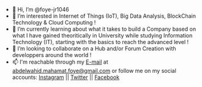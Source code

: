 - 👋 Hi, I’m @foye-jr1046
- 👀 I’m interested in Internet of Things (IoT), Big Data Analysis, BlockChain Technology & Cloud Computing !
- 🌱 I’m currently learning about what it takes to build a Company based on what I have gained theoritically in University while studying Information Technology (IT), starting with the basics to reach the advanced level !
- 💞️ I’m looking to collaborate on a Hub and/or Forum Creation with developpers around the world !
- 📫 I'm reachable through my [E-mail](mailto:abdelwahid.mahamat.foye@gmail.com) at abdelwahid.mahamat.foye@gmail.com or follow me on my social accounts: [Instagram](https://www.instagram.com/foye_jr1046/) || [Twitter](https://www.twitter.com/foye_jr1046/) || [Facebook](https://www.facebook.com/foye.Jr1046/)
  
<!---
foye-jr1046/foye-jr1046 is a ✨ special ✨ repository because its `README.md` (this file) appears on your GitHub profile.
You can click the Preview link to take a look at your changes.
--->
